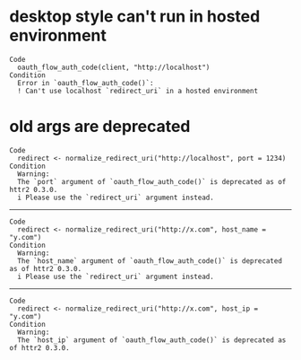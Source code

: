 # desktop style can't run in hosted environment

    Code
      oauth_flow_auth_code(client, "http://localhost")
    Condition
      Error in `oauth_flow_auth_code()`:
      ! Can't use localhost `redirect_uri` in a hosted environment

# old args are deprecated

    Code
      redirect <- normalize_redirect_uri("http://localhost", port = 1234)
    Condition
      Warning:
      The `port` argument of `oauth_flow_auth_code()` is deprecated as of httr2 0.3.0.
      i Please use the `redirect_uri` argument instead.

---

    Code
      redirect <- normalize_redirect_uri("http://x.com", host_name = "y.com")
    Condition
      Warning:
      The `host_name` argument of `oauth_flow_auth_code()` is deprecated as of httr2 0.3.0.
      i Please use the `redirect_uri` argument instead.

---

    Code
      redirect <- normalize_redirect_uri("http://x.com", host_ip = "y.com")
    Condition
      Warning:
      The `host_ip` argument of `oauth_flow_auth_code()` is deprecated as of httr2 0.3.0.

